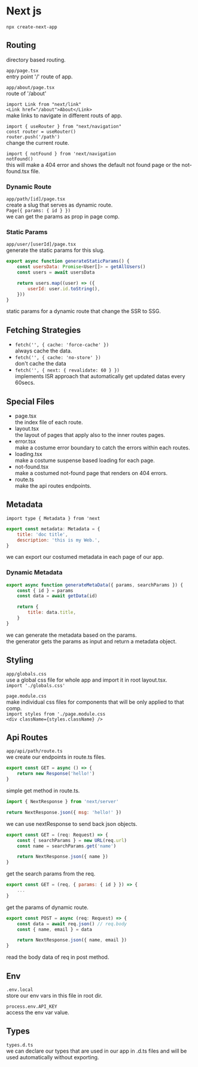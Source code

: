# Next js

`npx create-next-app`

## Routing

directory based routing.

`app/page.tsx`  
entry point '/' route of app.

`app/about/page.tsx`  
route of '/about'

`import Link from "next/link"`  
`<Link href="/about">About</Link>`  
make links to navigate in different routs of app.

`import { useRouter } from "next/navigation"`  
`const router = useRouter()`  
`router.push('/path')`  
change the current route.

`import { notFound } from 'next/navigation`  
`notFound()`  
this will make a 404 error and shows the default not found page or the not-found.tsx file.

### Dynamic Route

`app/path/[id]/page.tsx`  
create a slug that serves as dynamic route.  
`Page({ params: { id } })`  
we can get the params as prop in page comp.

### Static Params

`app/user/[userId]/page.tsx`  
generate the static params for this slug.

```js
export async function generateStaticParams() {
	const usersData: Promise<User[]> = getAllUsers()
	const users = await usersData

	return users.map((user) => ({
		userId: user.id.toString(),
	}))
}
```

static params for a dynamic route that change the SSR to SSG.

## Fetching Strategies

- `fetch('', { cache: 'force-cache' })`  
  always cache the data.
- `fetch('', { cache: 'no-store' })`  
  don't cache the data
- `fetch('', { next: { revalidate: 60 } })`  
  implements ISR approach that automatically get updated datas every 60secs.

## Special Files

- page.tsx  
  the index file of each route.
- layout.tsx  
  the layout of pages that apply also to the inner routes pages.
- error.tsx  
  make a costume error boundary to catch the errors within each routes.
- loading.tsx  
  make a costume suspense based loading for each page.
- not-found.tsx  
  make a costumed not-found page that renders on 404 errors.
- route.ts  
  make the api routes endpoints.

## Metadata

`import type { Metadata } from 'next`

```js
export const metadata: Metadata = {
	title: 'doc title',
	description: 'this is my Web.',
}
```

we can export our costumed metadata in each page of our app.

### Dynamic Metadata

```js
export async function generateMetaData({ params, searchParams }) {
	const { id } = params
	const data = await getData(id)

	return {
		title: data.title,
	}
}
```

we can generate the metadata based on the params.  
the generator gets the params as input and return a metadata object.

## Styling

`app/globals.css`  
use a global css file for whole app and import it in root layout.tsx.  
`import './globals.css'`

`page.module.css`  
make individual css files for components that will be only applied to that comp.  
`import styles from './page.module.css`  
`<div className={styles.className} />`

## Api Routes

`app/api/path/route.ts`  
we create our endpoints in route.ts files.

```js
export const GET = async () => {
	return new Response('hello!')
}
```

simple get method in route.ts.

```js
import { NextResponse } from 'next/server'

return NextResponse.json({ msg: 'hello!' })
```

we can use nextResponse to send back json objects.

```js
export const GET = (req: Request) => {
	const { searchParams } = new URL(req.url)
	const name = searchParams.get('name')

	return NextResponse.json({ name })
}
```

get the search params from the req.

```js
export const GET = (req, { params: { id } }) => {
	...
}
```

get the params of dynamic route.

```js
export const POST = async (req: Request) => {
	const data = await req.json() // req.body
	const { name, email } = data

	return NextResponse.json({ name, email })
}
```

read the body data of req in post method.

## Env

`.env.local`  
store our env vars in this file in root dir.

`process.env.API_KEY`  
access the env var value.

## Types

`types.d.ts`  
we can declare our types that are used in our app in .d.ts files and will be used automatically without exporting.
